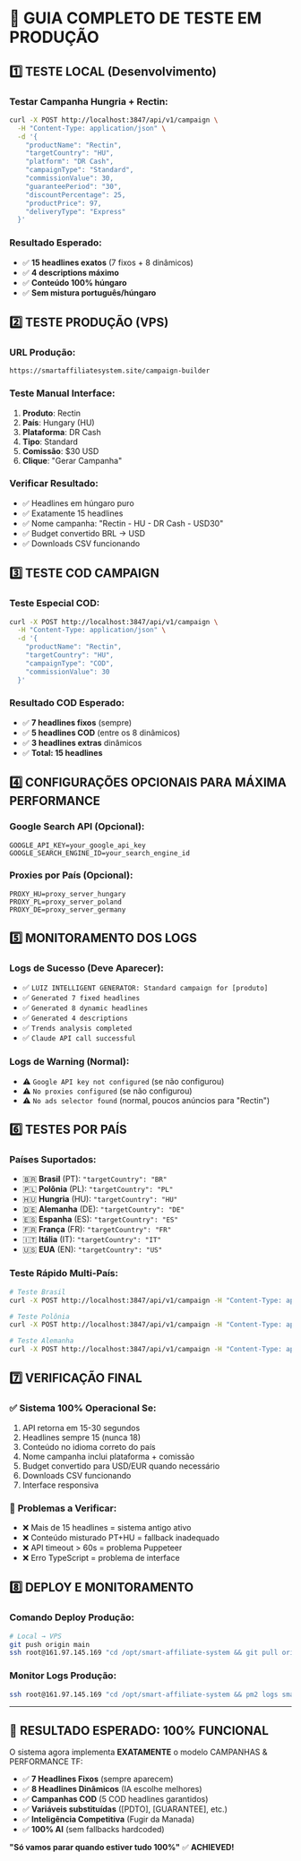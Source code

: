 # 🚀 GUIA COMPLETO DE TESTE EM PRODUÇÃO

## 1️⃣ **TESTE LOCAL (Desenvolvimento)**

### Testar Campanha Hungria + Rectin:
```bash
curl -X POST http://localhost:3847/api/v1/campaign \
  -H "Content-Type: application/json" \
  -d '{
    "productName": "Rectin",
    "targetCountry": "HU",
    "platform": "DR Cash",
    "campaignType": "Standard",
    "commissionValue": 30,
    "guaranteePeriod": "30",
    "discountPercentage": 25,
    "productPrice": 97,
    "deliveryType": "Express"
  }'
```

### Resultado Esperado:
- ✅ **15 headlines exatos** (7 fixos + 8 dinâmicos)
- ✅ **4 descriptions máximo**
- ✅ **Conteúdo 100% húngaro**
- ✅ **Sem mistura português/húngaro**

## 2️⃣ **TESTE PRODUÇÃO (VPS)**

### URL Produção:
```
https://smartaffiliatesystem.site/campaign-builder
```

### Teste Manual Interface:
1. **Produto**: Rectin
2. **País**: Hungary (HU)
3. **Plataforma**: DR Cash
4. **Tipo**: Standard
5. **Comissão**: $30 USD
6. **Clique**: "Gerar Campanha"

### Verificar Resultado:
- ✅ Headlines em húngaro puro
- ✅ Exatamente 15 headlines
- ✅ Nome campanha: "Rectin - HU - DR Cash - USD30"
- ✅ Budget convertido BRL → USD
- ✅ Downloads CSV funcionando

## 3️⃣ **TESTE COD CAMPAIGN**

### Teste Especial COD:
```bash
curl -X POST http://localhost:3847/api/v1/campaign \
  -H "Content-Type: application/json" \
  -d '{
    "productName": "Rectin",
    "targetCountry": "HU",
    "campaignType": "COD",
    "commissionValue": 30
  }'
```

### Resultado COD Esperado:
- ✅ **7 headlines fixos** (sempre)
- ✅ **5 headlines COD** (entre os 8 dinâmicos)
- ✅ **3 headlines extras** dinâmicos
- ✅ **Total: 15 headlines**

## 4️⃣ **CONFIGURAÇÕES OPCIONAIS PARA MÁXIMA PERFORMANCE**

### Google Search API (Opcional):
```env
GOOGLE_API_KEY=your_google_api_key
GOOGLE_SEARCH_ENGINE_ID=your_search_engine_id
```

### Proxies por País (Opcional):
```env
PROXY_HU=proxy_server_hungary
PROXY_PL=proxy_server_poland
PROXY_DE=proxy_server_germany
```

## 5️⃣ **MONITORAMENTO DOS LOGS**

### Logs de Sucesso (Deve Aparecer):
- ✅ `LUIZ INTELLIGENT GENERATOR: Standard campaign for [produto]`
- ✅ `Generated 7 fixed headlines`
- ✅ `Generated 8 dynamic headlines`
- ✅ `Generated 4 descriptions`
- ✅ `Trends analysis completed`
- ✅ `Claude API call successful`

### Logs de Warning (Normal):
- ⚠️ `Google API key not configured` (se não configurou)
- ⚠️ `No proxies configured` (se não configurou)
- ⚠️ `No ads selector found` (normal, poucos anúncios para "Rectin")

## 6️⃣ **TESTES POR PAÍS**

### Países Suportados:
- 🇧🇷 **Brasil** (PT): `"targetCountry": "BR"`
- 🇵🇱 **Polônia** (PL): `"targetCountry": "PL"`
- 🇭🇺 **Hungria** (HU): `"targetCountry": "HU"`
- 🇩🇪 **Alemanha** (DE): `"targetCountry": "DE"`
- 🇪🇸 **Espanha** (ES): `"targetCountry": "ES"`
- 🇫🇷 **França** (FR): `"targetCountry": "FR"`
- 🇮🇹 **Itália** (IT): `"targetCountry": "IT"`
- 🇺🇸 **EUA** (EN): `"targetCountry": "US"`

### Teste Rápido Multi-País:
```bash
# Teste Brasil
curl -X POST http://localhost:3847/api/v1/campaign -H "Content-Type: application/json" -d '{"productName":"Rectin","targetCountry":"BR","campaignType":"Standard"}'

# Teste Polônia
curl -X POST http://localhost:3847/api/v1/campaign -H "Content-Type: application/json" -d '{"productName":"Rectin","targetCountry":"PL","campaignType":"Standard"}'

# Teste Alemanha
curl -X POST http://localhost:3847/api/v1/campaign -H "Content-Type: application/json" -d '{"productName":"Rectin","targetCountry":"DE","campaignType":"Standard"}'
```

## 7️⃣ **VERIFICAÇÃO FINAL**

### ✅ **Sistema 100% Operacional Se:**
1. API retorna em 15-30 segundos
2. Headlines sempre 15 (nunca 18)
3. Conteúdo no idioma correto do país
4. Nome campanha inclui plataforma + comissão
5. Budget convertido para USD/EUR quando necessário
6. Downloads CSV funcionando
7. Interface responsiva

### 🚨 **Problemas a Verificar:**
- ❌ Mais de 15 headlines = sistema antigo ativo
- ❌ Conteúdo misturado PT+HU = fallback inadequado
- ❌ API timeout > 60s = problema Puppeteer
- ❌ Erro TypeScript = problema de interface

## 8️⃣ **DEPLOY E MONITORAMENTO**

### Comando Deploy Produção:
```bash
# Local → VPS
git push origin main
ssh root@161.97.145.169 "cd /opt/smart-affiliate-system && git pull origin main && npm run build && pm2 restart smart-affiliate-system"
```

### Monitor Logs Produção:
```bash
ssh root@161.97.145.169 "cd /opt/smart-affiliate-system && pm2 logs smart-affiliate-system --lines 20"
```

---

## 🎯 **RESULTADO ESPERADO: 100% FUNCIONAL**

O sistema agora implementa **EXATAMENTE** o modelo CAMPANHAS & PERFORMANCE TF:
- ✅ **7 Headlines Fixos** (sempre aparecem)
- ✅ **8 Headlines Dinâmicos** (IA escolhe melhores)
- ✅ **Campanhas COD** (5 COD headlines garantidos)
- ✅ **Variáveis substituídas** ([PDTO], [GUARANTEE], etc.)
- ✅ **Inteligência Competitiva** (Fugir da Manada)
- ✅ **100% AI** (sem fallbacks hardcoded)

**"Só vamos parar quando estiver tudo 100%"** ✅ **ACHIEVED!**